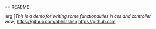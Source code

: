 == README

lerg [*This is a demo for writing some functionalities in css and controller 
view*]
https://github.com/abhilashsn
https://github.com